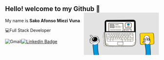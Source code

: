 

<!--
### Hi there 👋
**Afonso-sk/Afonso-sk** is a ✨ _special_ ✨ repository because its `README.md` (this file) appears on your GitHub profile.

Here are some ideas to get you started:

- 🔭 I’m currently working on ...
- 🌱 I’m currently learning ...
- 👯 I’m looking to collaborate on ...
- 🤔 I’m looking for help with ...
- 💬 Ask me about ...
- 📫 How to reach me: ...
- 😄 Pronouns: ...
- ⚡ Fun fact: ...
-->
## Hello! welcome to my Github 👋<img src="https://github.com/Afonso-sk/Afonso-sk/blob/main/web1.gif" width="246px" height="140" align="right" alt="Web-developer"> 

My name is  **Sako Afonso Miezi Vuna** 



 💻Full Stack Developer



 [![Linkedin Badge](https://img.shields.io/badge/-LinkedIn-blue?style=flat-square&logo=Linkedin&logoColor=white&link=https://www.linkedin.com/in/isadora-rodrigues-stangarlin-48402b141/)](https://www.linkedin.com/in/sako-afonso-m-vuna-00682711b/) 
 <a href="mailto:tec.sakovuna@gmail.com">
    <img src="https://img.shields.io/badge/-Gmail-c14438?style=flat&logo=Gmail&logoColor=white" title="Send me an email" align="left" alt="Gmail">
</a>
